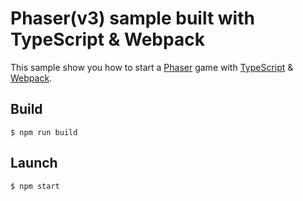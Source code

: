 # Phaser(v3) sample built with TypeScript & Webpack

This sample show you how to start a [Phaser](http://phaser.io) game with [TypeScript](https://www.typescriptlang.org/) & [Webpack](https://webpack.js.org).

## Build

```
$ npm run build
```

## Launch

```
$ npm start
```